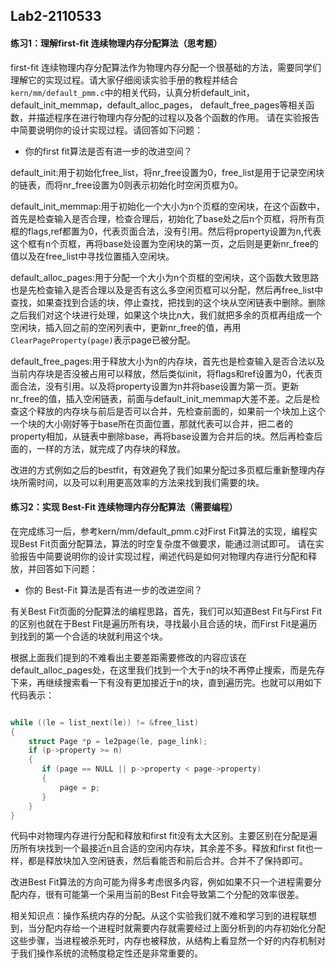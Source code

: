 ## Lab2-2110533

#### 练习1：理解first-fit 连续物理内存分配算法（思考题）

first-fit 连续物理内存分配算法作为物理内存分配一个很基础的方法，需要同学们理解它的实现过程。请大家仔细阅读实验手册的教程并结合`kern/mm/default_pmm.c`中的相关代码，认真分析default_init，default_init_memmap，default_alloc_pages， default_free_pages等相关函数，并描述程序在进行物理内存分配的过程以及各个函数的作用。 请在实验报告中简要说明你的设计实现过程。请回答如下问题：

- 你的first fit算法是否有进一步的改进空间？



default_init:用于初始化free_list，将nr_free设置为0，free_list是用于记录空闲块的链表，而将nr_free设置为0则表示初始化时空闲页框为0。

default_init_memmap:用于初始化一个大小为n个页框的空闲块，在这个函数中，首先是检查输入是否合理，检查合理后，初始化了base处之后n个页框，将所有页框的flags,ref都置为0，代表页面合法，没有引用。然后将property设置为n,代表这个框有n个页框，再将base处设置为空闲块的第一页，之后则是更新nr_free的值以及在free_list中寻找位置插入空闲块。

default_alloc_pages:用于分配一个大小为n个页框的空闲块，这个函数大致思路也是先检查输入是否合理以及是否有这么多空闲页框可以分配，然后再free_list中查找，如果查找到合适的块，停止查找，把找到的这个块从空闲链表中删除。删除之后我们对这个块进行处理，如果这个块比n大，我们就把多余的页框再组成一个空闲块，插入回之前的空闲列表中，更新nr_free的值，再用`ClearPageProperty(page)`表示page已被分配。



default_free_pages:用于释放大小为n的内存块，首先也是检查输入是否合法以及当前内存块是否没被占用可以释放，然后类似init，将flags和ref设置为0，代表页面合法，没有引用。以及将property设置为n并将base设置为第一页。更新nr_free的值，插入空闲链表，前面与default_init_memmap大差不差。之后是检查这个释放的内存块与前后是否可以合并，先检查前面的，如果前一个块加上这个一个块的大小刚好等于base所在页面位置，那就代表可以合并，把二者的property相加，从链表中删除base，再将base设置为合并后的块。然后再检查后面的，一样的方法，就完成了内存块的释放。



改进的方式例如之后的bestfit，有效避免了我们如果分配过多页框后重新整理内存块所需时间，以及可以利用更高效率的方法来找到我们需要的块。



#### 练习2：实现 Best-Fit 连续物理内存分配算法（需要编程）

在完成练习一后，参考kern/mm/default_pmm.c对First Fit算法的实现，编程实现Best Fit页面分配算法，算法的时空复杂度不做要求，能通过测试即可。 请在实验报告中简要说明你的设计实现过程，阐述代码是如何对物理内存进行分配和释放，并回答如下问题：

- 你的 Best-Fit 算法是否有进一步的改进空间？



有关Best Fit页面的分配算法的编程思路，首先，我们可以知道Best Fit与First Fit的区别也就在于Best Fit是遍历所有块，寻找最小且合适的块，而First Fit是遍历到找到的第一个合适的块就利用这个块。

根据上面我们提到的不难看出主要差距需要修改的内容应该在default_alloc_pages处，在这里我们找到一个大于n的块不再停止搜索，而是先存下来，再继续搜索看一下有没有更加接近于n的块，直到遍历完。也就可以用如下代码表示：

```c

while ((le = list_next(le)) != &free_list)
{
    struct Page *p = le2page(le, page_link);
    if (p->property >= n)
    {
       if (page == NULL || p->property < page->property)
       {
           page = p;
       }
    }
}

```



代码中对物理内存进行分配和释放和first fit没有太大区别。主要区别在分配是遍历所有块找到一个最接近n且合适的空闲内存块，其余差不多。释放和first fit也一样，都是释放块加入空闲链表，然后看能否和前后合并。合并不了保持即可。

改进Best Fit算法的方向可能为得多考虑很多内容，例如如果不只一个进程需要分配内存，很有可能第一个采用当前的Best Fit会导致第二个分配的效率很差。



相关知识点：操作系统内存的分配。从这个实验我们就不难和学习到的进程联想到，当分配内存给一个进程时就需要内存就需要经过上面分析到的内存初始化分配这些步骤，当进程被杀死时，内存也被释放，从结构上看显然一个好的内存机制对于我们操作系统的流畅度稳定性还是非常重要的。
